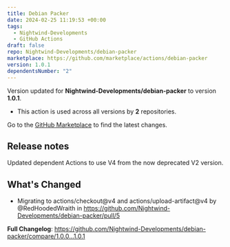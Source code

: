 ```yaml
---
title: Debian Packer
date: 2024-02-25 11:19:53 +00:00
tags:
  - Nightwind-Developments
  - GitHub Actions
draft: false
repo: Nightwind-Developments/debian-packer
marketplace: https://github.com/marketplace/actions/debian-packer
version: 1.0.1
dependentsNumber: "2"
---
```



Version updated for **Nightwind-Developments/debian-packer** to version **1.0.1**.
- This action is used across all versions by **2** repositories.

Go to the [GitHub Marketplace](https://github.com/marketplace/actions/debian-packer) to find the latest changes.

## Release notes

Updated dependent Actions to use V4 from the now deprecated V2 version.

## What's Changed
* Migrating to actions/checkout@v4 and actions/upload-artifact@v4 by @RedHoodedWraith in https://github.com/Nightwind-Developments/debian-packer/pull/5


**Full Changelog**: https://github.com/Nightwind-Developments/debian-packer/compare/1.0.0...1.0.1
